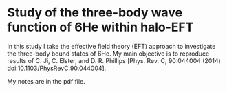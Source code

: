 # Study of the three-body wave function of 6He within halo-EFT

In this study I take the effective field theory (EFT) approach to investigate the three-body bound states of 6He. 
My main objective is to reproduce results of C. Ji,  C. Elster,  and D. R. Phillips [Phys. Rev. C,
90:044004 (2014) doi:10.1103/PhysRevC.90.044004].

My notes are in the pdf file.
